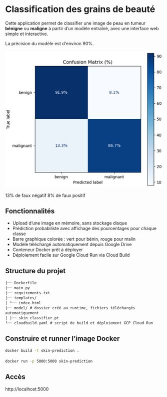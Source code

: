 # Classification des grains de beauté

Cette application permet de classifier une image de peau en tumeur **bénigne** ou **maligne**
à partir d’un modèle entraîné, avec une interface web simple et interactive.

La précision du modèle est d'environ 90%.

![Matrice de confusion](assets/matrix-confusion.png)

13% de faux négatif
8% de faux positif

## Fonctionnalités

- Upload d’une image en mémoire, sans stockage disque
- Prédiction probabiliste avec affichage des pourcentages pour chaque classe
- Barre graphique colorée : vert pour bénin, rouge pour malin
- Modèle téléchargé automatiquement depuis Google Drive
- Conteneur Docker prêt à déployer
- Déploiement facile sur Google Cloud Run via Cloud Build

## Structure du projet

```
├── Dockerfile
├── main.py
├── requirements.txt
├── templates/
│ └── index.html
├── model/ # dossier créé au runtime, fichiers téléchargés automatiquement
│ ├── skin_classifier.pt
└── cloudbuild.yaml # script de build et déploiement GCP Cloud Run
```

## Construire et runner l’image Docker

```sh
docker build -t skin-prediction .

docker run -p 5000:5000 skin-prediction
```

## Accès 

http://localhost:5000
